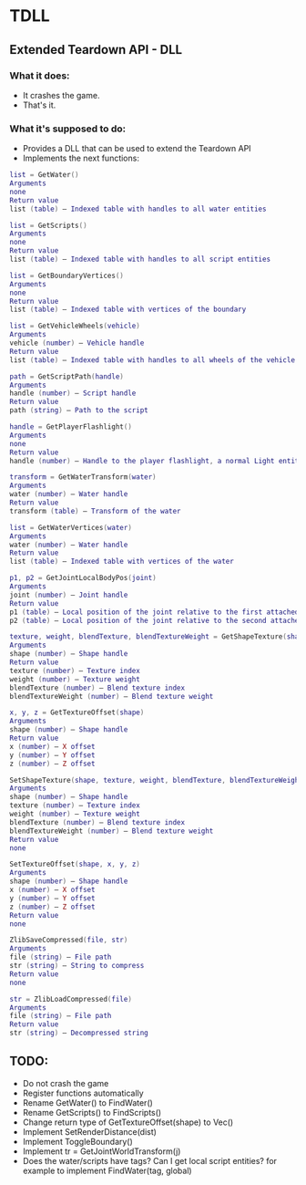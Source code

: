 # TDLL

## Extended Teardown API - DLL

### What it does:
- It crashes the game.
- That's it.

### What it's supposed to do:
- Provides a DLL that can be used to extend the Teardown API
- Implements the next functions:

```lua
list = GetWater()
Arguments
none
Return value
list (table) – Indexed table with handles to all water entities

list = GetScripts()
Arguments
none
Return value
list (table) – Indexed table with handles to all script entities

list = GetBoundaryVertices()
Arguments
none
Return value
list (table) – Indexed table with vertices of the boundary

list = GetVehicleWheels(vehicle)
Arguments
vehicle (number) – Vehicle handle
Return value
list (table) – Indexed table with handles to all wheels of the vehicle

path = GetScriptPath(handle)
Arguments
handle (number) – Script handle
Return value
path (string) – Path to the script

handle = GetPlayerFlashlight()
Arguments
none
Return value
handle (number) – Handle to the player flashlight, a normal Light entity

transform = GetWaterTransform(water)
Arguments
water (number) – Water handle
Return value
transform (table) – Transform of the water

list = GetWaterVertices(water)
Arguments
water (number) – Water handle
Return value
list (table) – Indexed table with vertices of the water

p1, p2 = GetJointLocalBodyPos(joint)
Arguments
joint (number) – Joint handle
Return value
p1 (table) – Local position of the joint relative to the first attached body
p2 (table) – Local position of the joint relative to the second attached body

texture, weight, blendTexture, blendTextureWeight = GetShapeTexture(shape)
Arguments
shape (number) – Shape handle
Return value
texture (number) – Texture index
weight (number) – Texture weight
blendTexture (number) – Blend texture index
blendTextureWeight (number) – Blend texture weight

x, y, z = GetTextureOffset(shape)
Arguments
shape (number) – Shape handle
Return value
x (number) – X offset
y (number) – Y offset
z (number) – Z offset

SetShapeTexture(shape, texture, weight, blendTexture, blendTextureWeight)
Arguments
shape (number) – Shape handle
texture (number) – Texture index
weight (number) – Texture weight
blendTexture (number) – Blend texture index
blendTextureWeight (number) – Blend texture weight
Return value
none

SetTextureOffset(shape, x, y, z)
Arguments
shape (number) – Shape handle
x (number) – X offset
y (number) – Y offset
z (number) – Z offset
Return value
none

ZlibSaveCompressed(file, str)
Arguments
file (string) – File path
str (string) – String to compress
Return value
none

str = ZlibLoadCompressed(file)
Arguments
file (string) – File path
Return value
str (string) – Decompressed string
```

## TODO:
- Do not crash the game
- Register functions automatically
- Rename GetWater() to FindWater()
- Rename GetScripts() to FindScripts()
- Change return type of GetTextureOffset(shape) to Vec()
- Implement SetRenderDistance(dist)
- Implement ToggleBoundary()
- Implement tr = GetJointWorldTransform(j)
- Does the water/scripts have tags? Can I get local script entities? for example to implement FindWater(tag, global)
